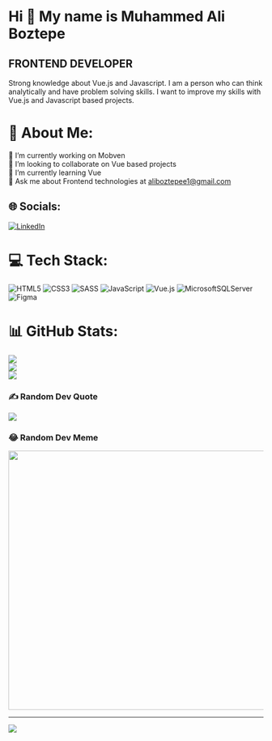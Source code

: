 Hi 👋 My name is Muhammed Ali Boztepe
=====================================

FRONTEND DEVELOPER
--------------------------

Strong knowledge about Vue.js and Javascript. I am a person who can think analytically and have problem solving skills. I want to improve my skills with Vue.js and Javascript based projects.

# 💫 About Me:
🔭 I’m currently working on Mobven<br>👯 I’m looking to collaborate on Vue based projects<br>🌱 I’m currently learning Vue<br>💬 Ask me about Frontend technologies at [aliboztepee1@gmail.com](mailto:aliboztepee1@gmail.com)<br>


## 🌐 Socials:
[![LinkedIn](https://img.shields.io/badge/LinkedIn-%230077B5.svg?logo=linkedin&logoColor=white)](https://linkedin.com/in/aliboztepe/) 

# 💻 Tech Stack:
![HTML5](https://img.shields.io/badge/html5-%23E34F26.svg?style=for-the-badge&logo=html5&logoColor=white) ![CSS3](https://img.shields.io/badge/css3-%231572B6.svg?style=for-the-badge&logo=css3&logoColor=white) ![SASS](https://img.shields.io/badge/SASS-hotpink.svg?style=for-the-badge&logo=SASS&logoColor=white) ![JavaScript](https://img.shields.io/badge/javascript-%23323330.svg?style=for-the-badge&logo=javascript&logoColor=%23F7DF1E) ![Vue.js](https://img.shields.io/badge/vuejs-%2335495e.svg?style=for-the-badge&logo=vuedotjs&logoColor=%234FC08D) ![MicrosoftSQLServer](https://img.shields.io/badge/Microsoft%20SQL%20Sever-CC2927?style=for-the-badge&logo=microsoft%20sql%20server&logoColor=white) 	![Figma](https://img.shields.io/badge/figma-%23F24E1E.svg?style=for-the-badge&logo=figma&logoColor=white)
# 📊 GitHub Stats:
![](https://github-readme-stats.vercel.app/api?username=Aliboztepe&theme=dark&hide_border=false&include_all_commits=true&count_private=true)<br/>
![](https://github-readme-streak-stats.herokuapp.com/?user=Aliboztepe&theme=dark&hide_border=false)<br/>
![](https://github-readme-stats.vercel.app/api/top-langs/?username=Aliboztepe&theme=dark&hide_border=false&include_all_commits=true&count_private=true&layout=compact)

### ✍️ Random Dev Quote
![](https://quotes-github-readme.vercel.app/api?type=horizontal&theme=dark)

### 😂 Random Dev Meme
<img src="https://rm.up.railway.app/" width="512px"/>

---
[![](https://visitcount.itsvg.in/api?id=Aliboztepe&icon=5&color=0)](https://visitcount.itsvg.in)

<!-- Proudly created with GPRM ( https://gprm.itsvg.in ) -->
